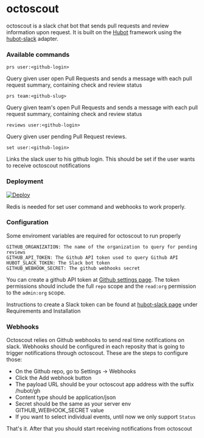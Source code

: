 # octoscout

octoscout is a slack chat bot that sends pull requests and review information upon request.
It is built on the [Hubot][hubot] framework using the [hubot-slack][hubot-slack] adapter.

### Available commands

    prs user:<github-login>

Query given user open Pull Requests and sends a message with each pull request summary, containing check and review status

    prs team:<github-slug>

Query given team's open Pull Requests and sends a message with each pull request summary, containing check and review status

    reviews user:<github-login>

Query given user pending Pull Request reviews.

    set user:<github-login>

Links the slack user to his github login. This should be set if the user wants to receive octoscout notifications

### Deployment

[![Deploy](https://www.herokucdn.com/deploy/button.svg)](https://heroku.com/deploy?template=https://github.com/CareMessagePlatform/octoscout)

Redis is needed for set user command and webhooks to work properly.

### Configuration

Some enviroment variables are required for octoscout to run properly

    GITHUB_ORGANIZATION: The name of the organization to query for pending reviews
    GITHUB_API_TOKEN: The Github API token used to query Github API
    HUBOT_SLACK_TOKEN: The Slack bot token
    GITHUB_WEBHOOK_SECRET: The github webhooks secret

You can create a github API token at [Github settings page][github-token]. The token permissions should include the full `repo` scope and the `read:org` permission to the `admin:org` scope.

Instructions to create a Slack token can be found at [hubot-slack page][hubot-slack] under Requirements and Installation

[hubot]: http://hubot.github.com
[hubot-slack]: https://slackapi.github.io/hubot-slack/
[github-token]: https://github.com/settings/tokens

### Webhooks

Octoscout relies on Github webhooks to send real time notifications on slack. Webhooks should be configured in each
reposity that is going to trigger notifications through octoscout. These are the steps to configure those:

- On the Github repo, go to Settings -> Webhooks
- Click the Add webhook button
- The payload URL should be your octoscout app address with the suffix /hubot/gh
- Content type should be application/json
- Secret should be the same as your server env GITHUB_WEBHOOK_SECRET value
- If you want to select individual events, until now we only support `Status`

That's it. After that you should start receiving notifications from octoscout
